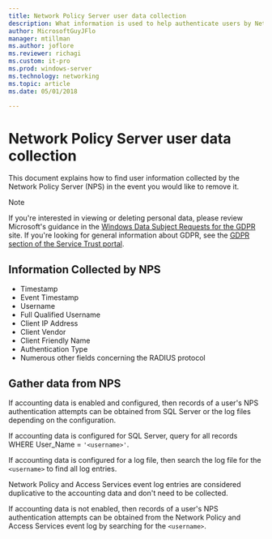 ```yaml
---
title: Network Policy Server user data collection
description: What information is used to help authenticate users by Network Policy Server in Windows Server 2016.
author: MicrosoftGuyJFlo
manager: mtillman
ms.author: joflore
ms.reviewer: richagi
ms.custom: it-pro
ms.prod: windows-server
ms.technology: networking
ms.topic: article
ms.date: 05/01/2018

---
```

# Network Policy Server user data collection

This document explains how to find user information collected by the Network Policy Server (NPS) in the event you would like to remove it.

>[!Note]
>If you're interested in viewing or deleting personal data, please review Microsoft's guidance in the [Windows Data Subject Requests for the GDPR](https://docs.microsoft.com/microsoft-365/compliance/gdpr-dsr-windows) site. If you're looking for general information about GDPR, see the [GDPR section of the Service Trust portal](https://servicetrust.microsoft.com/ViewPage/GDPRGetStarted).

## Information Collected by NPS

- Timestamp
- Event Timestamp
- Username
- Full Qualified Username
- Client IP Address
- Client Vendor
- Client Friendly Name
- Authentication Type
- Numerous other fields concerning the RADIUS protocol

## Gather data from NPS

If accounting data is enabled and configured, then records of a user's NPS authentication attempts can be obtained from SQL Server or the log files depending on the configuration. 

If accounting data is configured for SQL Server, query for all records WHERE User_Name = `'<username>'`.

If accounting data is configured for a log file, then search the log file for the `<username>` to find all log entries.

Network Policy and Access Services event log entries are considered duplicative to the accounting data and don't need to be collected.

If accounting data is not enabled, then records of a user's NPS authentication attempts can be obtained from the Network Policy and Access Services event log by searching for the `<username>`.
